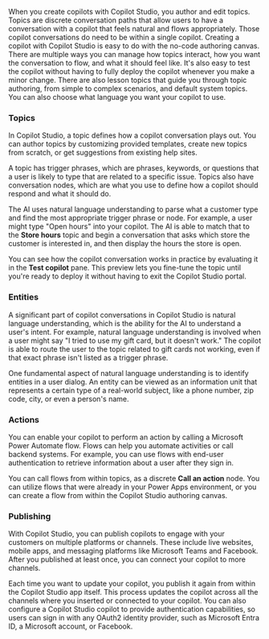 When you create copilots with Copilot Studio, you author and edit topics. Topics are discrete conversation paths that allow users to have a conversation with a copilot that feels natural and flows appropriately. Those copilot conversations do need to be within a single copilot. Creating a copilot with Copilot Studio is easy to do with the no-code authoring canvas. There are multiple ways you can manage how topics interact, how you want the conversation to flow, and what it should feel like. It's also easy to test the copilot without having to fully deploy the copilot whenever you make a minor change. There are also lesson topics that guide you through topic authoring, from simple to complex scenarios, and default system topics. You can also choose what language you want your copilot to use.

### Topics

In Copilot Studio, a topic defines how a copilot conversation plays out. You can author topics by customizing provided templates, create new topics from scratch, or get suggestions from existing help sites.

A topic has trigger phrases, which are phrases, keywords, or questions that a user is likely to type that are related to a specific issue. Topics also have conversation nodes, which are what you use to define how a copilot should respond and what it should do.

The AI uses natural language understanding to parse what a customer type and find the most appropriate trigger phrase or node. For example, a user might type "Open hours" into your copilot. The AI is able to match that to the **Store hours** topic and begin a conversation that asks which store the customer is interested in, and then display the hours the store is open.

You can see how the copilot conversation works in practice by evaluating it in the **Test copilot** pane. This preview lets you fine-tune the topic until you're ready to deploy it without having to exit the Copilot Studio portal.

### Entities

A significant part of copilot conversations in Copilot Studio is natural language understanding, which is the ability for the AI to understand a user's intent. For example, natural language understanding is involved when a user might say "I tried to use my gift card, but it doesn't work." The copilot is able to route the user to the topic related to gift cards not working, even if that exact phrase isn't listed as a trigger phrase.

One fundamental aspect of natural language understanding is to identify entities in a user dialog. An entity can be viewed as an information unit that represents a certain type of a real-world subject, like a phone number, zip code, city, or even a person's name.

### Actions

You can enable your copilot to perform an action by calling a Microsoft Power Automate flow. Flows can help you automate activities or call backend systems. For example, you can use flows with end-user authentication to retrieve information about a user after they sign in.

You can call flows from within topics, as a discrete **Call an action** node. You can utilize flows that were already in your Power Apps environment, or you can create a flow from within the Copilot Studio authoring canvas.

### Publishing

With Copilot Studio, you can publish copilots to engage with your customers on multiple platforms or channels. These include live websites, mobile apps, and messaging platforms like Microsoft Teams and Facebook. After you published at least once, you can connect your copilot to more channels.

Each time you want to update your copilot, you publish it again from within the Copilot Studio app itself. This process updates the copilot across all the channels where you inserted or connected to your copilot. You can also configure a Copilot Studio copilot to provide authentication capabilities, so users can sign in with any OAuth2 identity provider, such as Microsoft Entra ID, a Microsoft account, or Facebook.